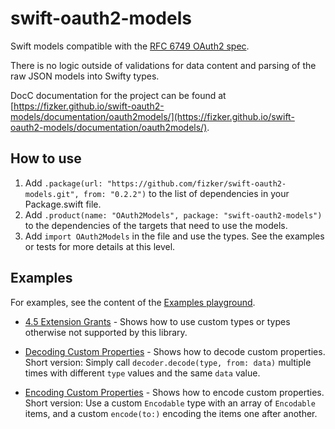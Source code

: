 # swift-oauth2-models

Swift models compatible with the [RFC 6749 OAuth2 spec](https://tools.ietf.org/html/rfc6749).

There is no logic outside of validations for data content and parsing of the raw JSON models into Swifty types.

DocC documentation for the project can be found at [https://fizker.github.io/swift-oauth2-models/documentation/oauth2models/](https://fizker.github.io/swift-oauth2-models/documentation/oauth2models/).


## How to use

1. Add `.package(url: "https://github.com/fizker/swift-oauth2-models.git", from: "0.2.2")` to the list of dependencies in your Package.swift file.
2. Add `.product(name: "OAuth2Models", package: "swift-oauth2-models")` to the dependencies of the targets that need to use the models.
3. Add `import OAuth2Models` in the file and use the types. See the examples or tests for more details at this level.


## Examples

For examples, see the content of the [Examples playground](Examples.playground).

- [4.5 Extension Grants](Examples.playground/Pages/4.5%20Extension%20Grant.xcplaygroundpage/Contents.swift) - Shows how to use custom types or types otherwise not supported by this library.
- [Decoding Custom Properties](Examples.playground/Pages/4.5%20Extension%20Grant.xcplaygroundpage/Contents.swift) - Shows how to decode custom properties.
  Short version: Simply call `decoder.decode(type, from: data)` multiple times with different `type` values and the same `data` value.

- [Encoding Custom Properties](Examples.playground/Pages/4.5%20Extension%20Grant.xcplaygroundpage/Contents.swift) - Shows how to encode custom properties.
  Short version: Use a custom `Encodable` type with an array of `Encodable` items, and a custom `encode(to:)` encoding the items one after another.
